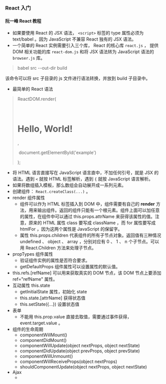 ### React 入门

#### 阮一峰 React 教程

- 如果要使用 React 的 JSX 语法， `<script>` 标签的 type 属性必须为 text/babel 。因为 JavaScript 不兼容 React 独有的 JSX 语法。
- 一个简单的 React 实例需要引入三个库， React 的核心库 `react.js` ， 提供 DOM 相关功能的库 `react-dom.js` 和将 JSX 语法转为 JavaScript 语法的 `browser.js` 库。

> babel src --out-dir build

该命令可以将 src 子目录的 js 文件进行语法转换，并放到 build 子目录中。

- 最简单的 React 语法

> ReactDOM.render(
>
> ​	<h1>Hello, World!</h1>,
>
> ​	document.getElementById('example')
>
> );

- 将 HTML 语言直接写在 JavaScript 语言直中，不加任何引号，就是 JSX 的语法。遇到 `<` 就按 HTML 标签解析，遇到 `{` 就按 JavaScript 语言解析。
- 如果将数组插入模板，那么数组会自动展开成一系列元素。
- 创建组件： `React.createClass(...)` 。
- render 组件属性
  - 组件可以作为 HTML 标签插入到 DOM 中，组件需要有自己的 **render** 方法，用来输出组件。返回的组件只能有一个根元素。组件上面可以加任意的属性，在组件中可以通过 this.props.attrName 来获得该属性的值。注意，原来的 HTML 属性 class 要写成 className ，而 for 属性要写成 htmlFor ，因为这两个属性是 JavaScript 的保留字。
  - 属性 this.props.children 代表组件的所有子节点对象。返回值有三种情况 undefined 、 object 、 array ，分别对应有 0 、 1 、 n 个子节点。可以用 React.Children 方法来处理子节点。
- propTypes 组件属性
  - 验证组件实例的属性是否符合要求。
  - getDefaultProps 组件属性可以设置属性的默认值。
- this.refs.[refName] 可以用来获取真实的 DOM 节点，该 DOM 节点上要添加 ref="refName" 属性。
- 互动属性 this.state
  - getInitialState 属性，初始化 state
  - this.state.[attrName] 获得状态值
  - this.setState({...}) 设置状态值
- 表单
  - 不能用 this.prop.value 直接去取值，需要通过事件获得， event.target.value 。
- 组件的生命周期
  - componentWillMount()
  - componentDidMount()
  - componentWillUpdate(object nextProps, object nextState)
  - componentDidUpdate(object prevProps, object prevState)
  - componentWillUnmount()
  - componentWillReceiveProps(object nextProps)
  - shouldComponentUpdate(object nextProps, object nextState)
- Ajax
  - ​